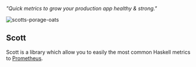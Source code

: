 
_"Quick metrics to grow your production app healthy & strong."_

![scotts-porage-oats](https://cloud.githubusercontent.com/assets/442035/19548306/10c828d2-969e-11e6-86b7-0672655b518f.jpg)

## Scott

Scott is a library which allow you to easily the most common Haskell metrics to [Prometheus](https://prometheus.io).
